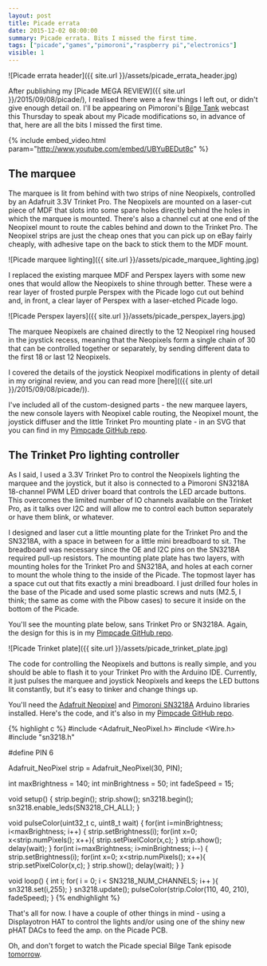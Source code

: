 ```yaml
---
layout: post
title: Picade errata
date: 2015-12-02 08:00:00
summary: Picade errata. Bits I missed the first time.
tags: ["picade","games","pimoroni","raspberry pi","electronics"]
visible: 1
---
```


![Picade errata header]({{ site.url }}/assets/picade_errata_header.jpg)

After publishing my [Picade MEGA REVIEW]({{ site.url }}/2015/09/08/picade/), I
realised there were a few things I left out, or didn't give enough detail on.
I'll be appearing on
Pimoroni's [Bilge Tank](https://www.youtube.com/watch?v=7W8505rPRXA) webcast this
Thursday to speak about my Picade modifications so, in advance of that, here are
all the bits I missed the first time.

{% include embed_video.html param="http://www.youtube.com/embed/UBYuBEDut8c" %}

## The marquee

The marquee is lit from behind with two strips of nine Neopixels, controlled
by an Adafruit 3.3V Trinket Pro. The Neopixels are mounted on a laser-cut piece
of MDF that slots into some spare holes directly behind the holes in which the
marquee is mounted. There's also a channel cut at one end of the Neopixel mount
to route the cables behind and down to the Trinket Pro. The Neopixel strips
are just the cheap ones that you can pick up on eBay fairly cheaply, with
adhesive tape on the back to stick them to the MDF mount.

![Picade marquee lighting]({{ site.url }}/assets/picade_marquee_lighting.jpg)

I replaced the existing marquee MDF and Perspex layers with some new ones that
would allow the Neopixels to shine through better. These were a rear layer of
frosted purple Perspex with the Picade logo cut out behind and, in
front, a clear layer of Perspex with a laser-etched Picade logo.

![Picade Perspex layers]({{ site.url }}/assets/picade_perspex_layers.jpg)

The marquee Neopixels are chained directly to the 12 Neopixel ring housed in the
joystick recess, meaning that the Neopixels form a single chain of 30 that can
be controlled together or separately, by sending different data to the first 18
or last 12 Neopixels.

I covered the details of the joystick Neopixel modifications in plenty of detail
in my original review, and you can read more
[here](({{ site.url }}/2015/09/08/picade/)).

I've included all of the custom-designed parts - the new marquee layers, the
new console layers with Neopixel cable routing, the Neopixel mount, the joystick
diffuser and the little Trinket Pro mounting plate - in an SVG that you can find
in my [Pimpcade GitHub repo](https://github.com/sandyjmacdonald/pimpcade).

## The Trinket Pro lighting controller

As I said, I used a 3.3V Trinket Pro to control the Neopixels lighting the
marquee and the joystick, but it also is connected to a Pimoroni SN3218A
18-channel PWM LED driver board that controls the LED arcade buttons. This
overcomes the limited number of IO channels available on the Trinket Pro, as it
talks over I2C and will allow me to control each button separately or have them
blink, or whatever.

I designed and laser cut a little mounting plate for the Trinket Pro and the
SN3218A, with a space in between for a little mini breadboard to sit. The
breadboard was necessary since the OE and I2C pins on the SN3218A required
pull-up resistors. The mounting plate plate has two layers, with mounting holes
for the Trinket Pro and SN3218A, and holes at each corner to mount the whole
thing to the inside of the Picade. The topmost layer has a space cut out that
fits exactly a mini breadboard. I just drilled four holes in the base of the
Picade and used some plastic screws and nuts (M2.5, I think; the same as come
with the Pibow cases) to secure it inside on the bottom of the Picade.

You'll see the mounting plate below, sans Trinket Pro or SN3218A. Again, the
design for this is in my
[Pimpcade GitHub repo](https://github.com/sandyjmacdonald/pimpcade).

![Picade Trinket plate]({{ site.url }}/assets/picade_trinket_plate.jpg)

The code for controlling the Neopixels and buttons is really simple, and you
should be able to flash it to your Trinket Pro with the Arduino IDE. Currently,
it just pulses the marquee and joystick Neopixels and keeps the LED buttons lit
constantly, but it's easy to tinker and change things up.

You'll need the [Adafruit Neopixel](https://github.com/adafruit/Adafruit_NeoPixel)
and [Pimoroni SN3218A](https://github.com/pimoroni/pimoroni_arduino_sn3218)
Arduino libraries installed. Here's the code, and it's also in my
[Pimpcade GitHub repo](https://github.com/sandyjmacdonald/pimpcade).

{% highlight c %}
#include <Adafruit_NeoPixel.h>
#include <Wire.h>
#include "sn3218.h"

#define PIN 6

Adafruit_NeoPixel strip = Adafruit_NeoPixel(30, PIN);

int maxBrightness = 140;
int minBrightness = 50;
int fadeSpeed = 15;

void setup() {
  strip.begin();
  strip.show();
  sn3218.begin();
  sn3218.enable_leds(SN3218_CH_ALL);
}

void pulseColor(uint32_t c, uint8_t wait) {
  for(int i=minBrightness; i<maxBrightness; i++) {
      strip.setBrightness(i);
      for(int x=0; x<strip.numPixels(); x++){
        strip.setPixelColor(x,c);
      }
      strip.show();
      delay(wait);
  }
  for(int i=maxBrightness; i>minBrightness; i--) {
       strip.setBrightness(i);
      for(int x=0; x<strip.numPixels(); x++){
        strip.setPixelColor(x,c);
      }
      strip.show();
      delay(wait);
  }
}

void loop() {
  int i;
  for( i = 0; i < SN3218_NUM_CHANNELS; i++ ){
    sn3218.set(i,255);
    }
  sn3218.update();
  pulseColor(strip.Color(110, 40, 210), fadeSpeed);
}
{% endhighlight %}

That's all for now. I have a couple of other things in mind - using a
Displayotron HAT to control the lights and/or using one of the shiny new pHAT
DACs to feed the amp. on the Picade PCB.

Oh, and don't forget to watch the Picade special Bilge Tank episode
[tomorrow](https://www.youtube.com/watch?v=7W8505rPRXA).
